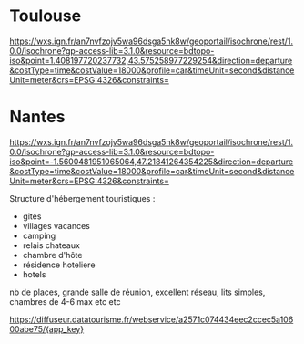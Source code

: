 # Toulouse

https://wxs.ign.fr/an7nvfzojv5wa96dsga5nk8w/geoportail/isochrone/rest/1.0.0/isochrone?gp-access-lib=3.1.0&resource=bdtopo-iso&point=1.408197720237732,43.575258977229254&direction=departure&costType=time&costValue=18000&profile=car&timeUnit=second&distanceUnit=meter&crs=EPSG:4326&constraints=

# Nantes

https://wxs.ign.fr/an7nvfzojv5wa96dsga5nk8w/geoportail/isochrone/rest/1.0.0/isochrone?gp-access-lib=3.1.0&resource=bdtopo-iso&point=-1.5600481951065064,47.21841264354225&direction=departure&costType=time&costValue=18000&profile=car&timeUnit=second&distanceUnit=meter&crs=EPSG:4326&constraints=

Structure d'hébergement touristiques :
- gites
- villages vacances
- camping
- relais chateaux
- chambre d'hôte
- résidence hoteliere
- hotels

nb de places, grande salle de réunion, excellent réseau, lits simples, chambres de 4-6 max etc etc

https://diffuseur.datatourisme.fr/webservice/a2571c074434eec2ccec5a10600abe75/{app_key}




